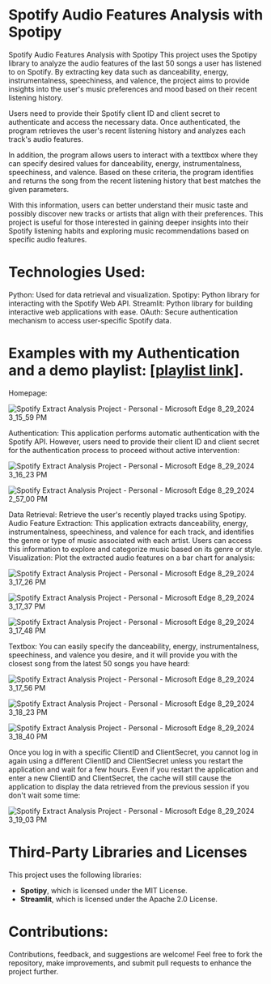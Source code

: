 # Spotify Audio Features Analysis with Spotipy

Spotify Audio Features Analysis with Spotipy
This project uses the Spotipy library to analyze the audio features of the last 50 songs a user has listened to on Spotify. By extracting key data such as danceability, energy, instrumentalness, speechiness, and valence, the project aims to provide insights into the user's music preferences and mood based on their recent listening history.

Users need to provide their Spotify client ID and client secret to authenticate and access the necessary data. Once authenticated, the program retrieves the user's recent listening history and analyzes each track's audio features.

In addition, the program allows users to interact with a texttbox where they can specify desired values for danceability, energy, instrumentalness, speechiness, and valence. Based on these criteria, the program identifies and returns the song from the recent listening history that best matches the given parameters.

With this information, users can better understand their music taste and possibly discover new tracks or artists that align with their preferences. This project is useful for those interested in gaining deeper insights into their Spotify listening habits and exploring music recommendations based on specific audio features.

# Technologies Used:
Python: Used for data retrieval and visualization.
Spotipy: Python library for interacting with the Spotify Web API.
Streamlit: Python library for building interactive web applications with ease.
OAuth: Secure authentication mechanism to access user-specific Spotify data.

# Examples with my Authentication and a demo playlist: [[playlist link](https://open.spotify.com/playlist/37i9dQZF1DX0BcQWzuB7ZO)].

Homepage:

![Spotify Extract Analysis Project - Personal - Microsoft​ Edge 8_29_2024 3_15_59 PM](https://github.com/user-attachments/assets/14d6c73c-22d5-41a6-b513-8a342e4765ce)

Authentication: This application performs automatic authentication with the Spotify API. However, users need to provide their client ID and client secret for the authentication process to proceed without active intervention:

![Spotify Extract Analysis Project - Personal - Microsoft​ Edge 8_29_2024 3_16_23 PM](https://github.com/user-attachments/assets/90fbe677-f47f-4b65-8ced-6719c28cba22)

![Spotify Extract Analysis Project - Personal - Microsoft​ Edge 8_29_2024 2_57_00 PM](https://github.com/user-attachments/assets/93166a3d-90e9-4731-af39-9f5a7f2235cc)


Data Retrieval: Retrieve the user's recently played tracks using Spotipy.
Audio Feature Extraction: This application extracts danceability, energy, instrumentalness, speechiness, and valence for each track, and identifies the genre or type of music associated with each artist. Users can access this information to explore and categorize music based on its genre or style.
Visualization: Plot the extracted audio features on a bar chart for analysis:

![Spotify Extract Analysis Project - Personal - Microsoft​ Edge 8_29_2024 3_17_26 PM](https://github.com/user-attachments/assets/158265d5-a539-4a61-9230-10285ac51d37)

![Spotify Extract Analysis Project - Personal - Microsoft​ Edge 8_29_2024 3_17_37 PM](https://github.com/user-attachments/assets/f74ee8e8-1c32-4cd3-9c0a-ddbd0d570809)

![Spotify Extract Analysis Project - Personal - Microsoft​ Edge 8_29_2024 3_17_48 PM](https://github.com/user-attachments/assets/d529e241-3fa1-4eea-aa97-347226ab5e35)


Textbox: You can easily specify the danceability, energy, instrumentalness, speechiness, and valence you desire, and it will provide you with the closest song from the latest 50 songs you have heard:

![Spotify Extract Analysis Project - Personal - Microsoft​ Edge 8_29_2024 3_17_56 PM](https://github.com/user-attachments/assets/78d888c1-3969-4511-a845-d1219d69fab7)

![Spotify Extract Analysis Project - Personal - Microsoft​ Edge 8_29_2024 3_18_23 PM](https://github.com/user-attachments/assets/d721f3a2-4c6b-43ed-a7c1-06795790feef)

![Spotify Extract Analysis Project - Personal - Microsoft​ Edge 8_29_2024 3_18_40 PM](https://github.com/user-attachments/assets/ea56e08b-8783-4b31-82be-c620fc428253)

Once you log in with a specific ClientID and ClientSecret, you cannot log in again using a different ClientID and ClientSecret unless you restart the application and wait for a few hours. Even if you restart the application and enter a new ClientID and ClientSecret, the cache will still cause the application to display the data retrieved from the previous session if you don't wait some time:

![Spotify Extract Analysis Project - Personal - Microsoft​ Edge 8_29_2024 3_19_03 PM](https://github.com/user-attachments/assets/fcf40d36-e461-4b84-9368-640a33bddabc)

# Third-Party Libraries and Licenses
This project uses the following libraries:

- **Spotipy**, which is licensed under the MIT License.
- **Streamlit**, which is licensed under the Apache 2.0 License.

# Contributions:
Contributions, feedback, and suggestions are welcome! Feel free to fork the repository, make improvements, and submit pull requests to enhance the project further.
